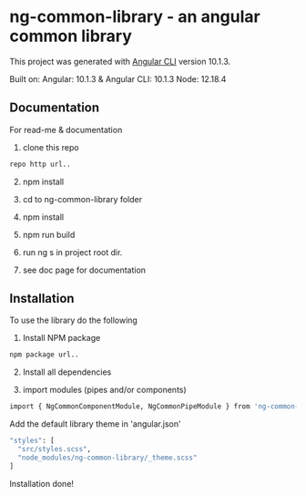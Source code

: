 # ng-common-library - an angular common library

This project was generated with [Angular CLI](https://github.com/angular/angular-cli) version 10.1.3.

Built on: Angular: 10.1.3 & Angular CLI: 10.1.3 Node: 12.18.4

## Documentation

For read-me & documentation

1. clone this repo

```bash
repo http url..
```
2. npm install

3. cd to ng-common-library folder

4. npm install

5. npm run build

6. run ng s in project root dir.

7. see doc page for documentation

## Installation

To use the library do the following

1. Install NPM package

```bash
npm package url..
```

2. Install all dependencies

3. import modules (pipes and/or components)

```bash
import { NgCommonComponentModule, NgCommonPipeModule } from 'ng-common-library';
```

Add the default library theme in 'angular.json'

```bash
"styles": [
  "src/styles.scss",
  "node_modules/ng-common-library/_theme.scss"
]
```
Installation done!